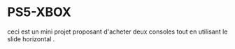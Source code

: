 # PS5-XBOX
ceci est un mini projet proposant d'acheter deux consoles tout en utilisant le slide horizontal .
